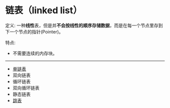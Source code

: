 # 链表（linked list）

定义: 一种**线性**表，但是并**不会按线性的顺序存储数据**，而是在每一个节点里存到下一个节点的指针(Pointer)。

特点: 

- 不需要连续的内存块。

---

- [单链表](./link_list.ipynb)
- 双向链表
- 循环链表
- 双向循环链表
- 静态链表
- [跳表](./skip_list.ipynb)
